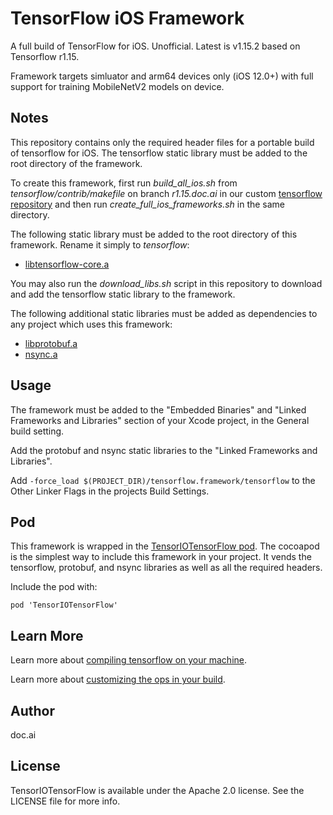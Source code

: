 # TensorFlow iOS Framework

A full build of TensorFlow for iOS. Unofficial. Latest is v1.15.2 based on Tensorflow r1.15.

Framework targets simluator and arm64 devices only (iOS 12.0+) with full support for training MobileNetV2 models on device.

## Notes

This repository contains only the required header files for a portable build of tensorflow for iOS. The tensorflow static library must be added to the root directory of the framework.

To create this framework, first run *build_all_ios.sh* from *tensorflow/contrib/makefile* on branch *r1.15.doc.ai* in our custom [tensorflow repository](https://github.com/doc-ai/tensorflow/tree/r1.15.doc.ai) and then run *create_full_ios_frameworks.sh* in the same directory.

The following static library must be added to the root directory of this framework. Rename it simply to *tensorflow*:

- [libtensorflow-core.a](https://storage.googleapis.com/tensorio-build/ios/release/1.15/xcodebuild/11E708/tag/1.15.2/lib/libtensorflow-core.a)

You may also run the *download_libs.sh* script in this repository to download and add the tensorflow static library to the framework.

The following additional static libraries must be added as dependencies to any project which uses this framework:

- [libprotobuf.a](https://storage.googleapis.com/tensorio-build/ios/release/1.15/xcodebuild/11E708/tag/1.15.2/lib/libprotobuf.a)
- [nsync.a](https://storage.googleapis.com/tensorio-build/ios/release/1.15/xcodebuild/11E708/tag/1.15.2/lib/nsync.a)

## Usage

The framework must be added to the "Embedded Binaries" and "Linked Frameworks and Libraries" section of your Xcode project, in the General build setting.

Add the protobuf and nsync static libraries to the "Linked Frameworks and Libraries".

Add `-force_load $(PROJECT_DIR)/tensorflow.framework/tensorflow` to the Other Linker Flags in the projects Build Settings.

## Pod

This framework is wrapped in the [TensorIOTensorFlow pod](https://github.com/doc-ai/tensorio-tensorflow-ios). The cocoapod is the simplest way to include this framework in your project. It vends the tensorflow, protobuf, and nsync libraries as well as all the required headers.

Include the pod with:

```
pod 'TensorIOTensorFlow'
```

## Learn More

Learn more about [compiling tensorflow on your machine](https://github.com/doc-ai/tensorflow-ios-framework/wiki).

Learn more about [customizing the ops in your build](https://github.com/doc-ai/tensorflow-ios-framework/wiki/Add-and-Remove-Ops).

## Author

doc.ai

## License

TensorIOTensorFlow is available under the Apache 2.0 license. See the LICENSE file for more info.
